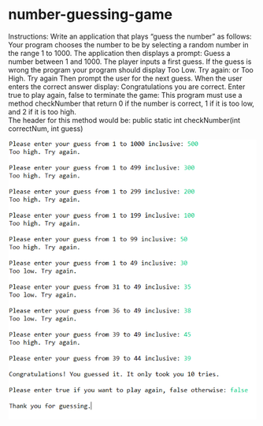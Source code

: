 # number-guessing-game
Instructions: 
 Write an application that plays “guess the number” as follows: Your program chooses the number to be by selecting a random number 
 in the range 1 to 1000. The application then displays a prompt: Guess a number between 1 and 1000. 
The player inputs a first guess. If the guess is wrong the program your program should display
Too Low. Try again:
  or
Too High. Try again
Then prompt the user for the next guess.  When the user enters the correct answer display:
Congratulations you are correct.
Enter true to play again, false to terminate the game:
This program must use a method checkNumber that return 0 if the number is correct, 1 if it is too low, and 2 if it is too high.  
The header for this method would be: public static int checkNumber(int correctNum, int guess)

![Sample Run](Sample_Run.PNG)

